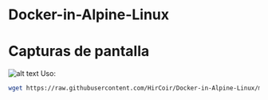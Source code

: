 # Docker-in-Alpine-Linux

# Capturas de pantalla
![alt text]([http://url/to/img.png](https://i.ibb.co/ZT5N6XP/Screenshot-1.png))
Uso:
```sh
wget https://raw.githubusercontent.com/HirCoir/Docker-in-Alpine-Linux/main/Docker-alpine.sh && chmod 777 Docker-alpine.sh && ash Docker-alpine.sh
```
